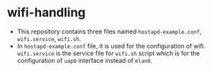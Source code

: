 # wifi-handling

* This repository contains three files named `hostapd-example.conf`, `wifi.service`, `wifi.sh`.
* In `hostapd-example.conf` file, it is used for the configuration of wifi. `wifi.service` is the service file for `wifi.sh` script which is for the configuration of `uap0` interface instead of `mlan0`.
